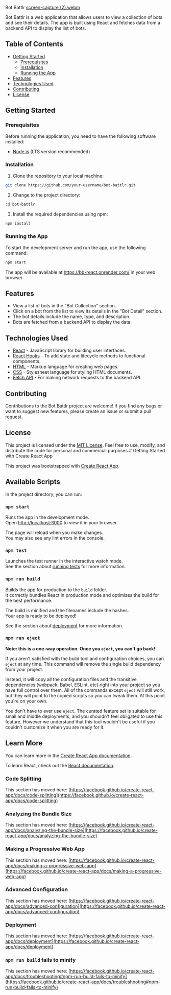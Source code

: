 Bot Battlr
[screen-capture (2).webm](https://github.com/Itsannm/battlebots/assets/134596553/bf019f01-28b4-4c9f-8e58-52d8cf0b7adc)



Bot Battlr is a web application that allows users to view a collection of bots and see their details. The app is built using React and fetches data from a backend API to display the list of bots.

## Table of Contents

- [Getting Started](#getting-started)
  - [Prerequisites](#prerequisites)
  - [Installation](#installation)
  - [Running the App](#running-the-app)
- [Features](#features)
- [Technologies Used](#technologies-used)
- [Contributing](#contributing)
- [License](#license)

## Getting Started

### Prerequisites

Before running the application, you need to have the following software installed:

- [Node.js](https://nodejs.org) (LTS version recommended)

### Installation

1. Clone the repository to your local machine:

```bash
git clone https://github.com/your-username/bot-battlr.git
```

2. Change to the project directory:

```bash
cd bot-battlr
```

3. Install the required dependencies using npm:

```bash
npm install
```

### Running the App

To start the development server and run the app, use the following command:

```bash
npm start
```

The app will be available at https://bb-react.onrender.com/ in your web browser.

## Features

- View a list of bots in the "Bot Collection" section.
- Click on a bot from the list to view its details in the "Bot Detail" section.
- The bot details include the name, type, and description.
- Bots are fetched from a backend API to display the data.

## Technologies Used

- [React](https://reactjs.org) - JavaScript library for building user interfaces.
- [React Hooks](https://reactjs.org/docs/hooks-intro.html) - To add state and lifecycle methods to functional components.
- [HTML](https://html.spec.whatwg.org) - Markup language for creating web pages.
- [CSS](https://www.w3.org/Style/CSS/) - Stylesheet language for styling HTML documents.
- [Fetch API](https://developer.mozilla.org/en-US/docs/Web/API/Fetch_API) - For making network requests to the backend API.

## Contributing

Contributions to the Bot Battlr project are welcome! If you find any bugs or want to suggest new features, please create an issue or submit a pull request.

## License

This project is licensed under the [MIT License](LICENSE). Feel free to use, modify, and distribute the code for personal and commercial purposes.# Getting Started with Create React App

This project was bootstrapped with [Create React App](https://github.com/facebook/create-react-app).

## Available Scripts

In the project directory, you can run:

### `npm start`

Runs the app in the development mode.\
Open [http://localhost:3000](http://localhost:3000) to view it in your browser.

The page will reload when you make changes.\
You may also see any lint errors in the console.

### `npm test`

Launches the test runner in the interactive watch mode.\
See the section about [running tests](https://facebook.github.io/create-react-app/docs/running-tests) for more information.

### `npm run build`

Builds the app for production to the `build` folder.\
It correctly bundles React in production mode and optimizes the build for the best performance.

The build is minified and the filenames include the hashes.\
Your app is ready to be deployed!

See the section about [deployment](https://facebook.github.io/create-react-app/docs/deployment) for more information.

### `npm run eject`

**Note: this is a one-way operation. Once you `eject`, you can't go back!**

If you aren't satisfied with the build tool and configuration choices, you can `eject` at any time. This command will remove the single build dependency from your project.

Instead, it will copy all the configuration files and the transitive dependencies (webpack, Babel, ESLint, etc) right into your project so you have full control over them. All of the commands except `eject` will still work, but they will point to the copied scripts so you can tweak them. At this point you're on your own.

You don't have to ever use `eject`. The curated feature set is suitable for small and middle deployments, and you shouldn't feel obligated to use this feature. However we understand that this tool wouldn't be useful if you couldn't customize it when you are ready for it.

## Learn More

You can learn more in the [Create React App documentation](https://facebook.github.io/create-react-app/docs/getting-started).

To learn React, check out the [React documentation](https://reactjs.org/).

### Code Splitting

This section has moved here: [https://facebook.github.io/create-react-app/docs/code-splitting](https://facebook.github.io/create-react-app/docs/code-splitting)

### Analyzing the Bundle Size

This section has moved here: [https://facebook.github.io/create-react-app/docs/analyzing-the-bundle-size](https://facebook.github.io/create-react-app/docs/analyzing-the-bundle-size)

### Making a Progressive Web App

This section has moved here: [https://facebook.github.io/create-react-app/docs/making-a-progressive-web-app](https://facebook.github.io/create-react-app/docs/making-a-progressive-web-app)

### Advanced Configuration

This section has moved here: [https://facebook.github.io/create-react-app/docs/advanced-configuration](https://facebook.github.io/create-react-app/docs/advanced-configuration)

### Deployment

This section has moved here: [https://facebook.github.io/create-react-app/docs/deployment](https://facebook.github.io/create-react-app/docs/deployment)

### `npm run build` fails to minify

This section has moved here: [https://facebook.github.io/create-react-app/docs/troubleshooting#npm-run-build-fails-to-minify](https://facebook.github.io/create-react-app/docs/troubleshooting#npm-run-build-fails-to-minify)
